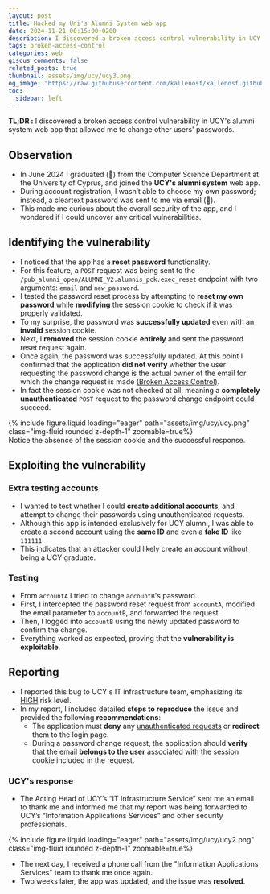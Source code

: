 ```yaml
---
layout: post
title: Hacked my Uni's Alumni System web app
date: 2024-11-21 00:15:00+0200
description: I discovered a broken access control vulnerability in UCY's alumni system web app that allowed me to change other users' passwords.
tags: broken-access-control
categories: web
giscus_comments: false
related_posts: true
thumbnail: assets/img/ucy/ucy3.png
og_image: "https://raw.githubusercontent.com/kallenosf/kallenosf.github.io/refs/heads/main/assets/img/ucy/ucy3.png"
toc:
  sidebar: left
---
```


**TL;DR :** I discovered a broken access control vulnerability in UCY's alumni system web app that allowed me to change other users' passwords.

## Observation
- In June 2024 I graduated (🎉) from the Computer Science Department at the University of Cyprus, and joined the **UCY's alumni system** web app.
- During account registration, I wasn’t able to choose my own password; instead, a cleartext password was sent to me via email (🤔).
- This made me curious about the overall security of the app, and I wondered if I could uncover any critical vulnerabilities.

## Identifying the vulnerability
- I noticed that the app has a **reset password** functionality.
- For this feature, a `POST` request was being sent to the `/pub_alumni_open/ALUMNI_V2.alumnis_pck.exec_reset` endpoint with two arguments: `email` and `new_password`.
- I tested the password reset process by attempting to **reset my own password** while **modifying** the session cookie to check if it was properly validated.
- To my surprise, the password was **successfully updated** even with an **invalid** session cookie.
- Next, I **removed** the session cookie **entirely** and sent the password reset request again.
- Once again, the password was successfully updated. At this point I confirmed that the application **did not verify** whether the user requesting the password change is the actual owner of the email for which the change request is made [(Broken Access Control)](https://portswigger.net/web-security/access-control).
- In fact the session cookie was not checked at all, meaning a **completely unauthenticated** `POST` request to the password change endpoint could succeed.
<div class="row mt-3">
    <div class="col-sm mt-3 mt-md-0">
        {% include figure.liquid loading="eager" path="assets/img/ucy/ucy.png" class="img-fluid rounded z-depth-1" zoomable=true%}
    </div>
</div>
<div class="caption">
    Notice the absence of the session cookie and the successful
response.
</div>

## Exploiting the vulnerability

### Extra testing accounts

- I wanted to test whether I could **create additional accounts**, and attempt to change their passwords using unauthenticated requests.
- Although this app is intended exclusively for UCY alumni, I was able to create a second account using the **same ID** and even a **fake ID** like `111111`
- This indicates that an attacker could likely create an account without being a UCY graduate.

### Testing 
- From `accountA` I tried to change `accountB`'s password.
- First, I intercepted the password reset request from `accountA`, modified the email parameter to `accountB`, and forwarded the request.
- Then, I logged into `accountB` using the newly updated password to confirm the change.
- Everything worked as expected, proving that the **vulnerability is exploitable**.

## Reporting
- I reported this bug to UCY's IT infrastructure team, emphasizing its <u>HIGH</u> risk level.
- In my report, I included detailed **steps to reproduce** the issue and provided the following **recommendations**:
  - The application must **deny** any <u>unauthenticated requests</u> or **redirect** them to the login page.
  - During a password change request, the application should **verify** that the email **belongs to the user** associated with the session cookie included in the request.

### UCY's response
- The Acting Head of UCY’s “IT Infrastructure Service” sent me an email to thank me and informed me that my report was being forwarded to UCY’s “Information Applications Services” and other security professionals.
<div class="row mt-3">
    <div class="col-sm mt-3 mt-md-0">
        {% include figure.liquid loading="eager" path="assets/img/ucy/ucy2.png" class="img-fluid rounded z-depth-1" zoomable=true%}
    </div>
</div>

- The next day, I received a phone call from the "Information Applications Services" team to thank me once again.
- Two weeks later, the app was updated, and the issue was **resolved**.



